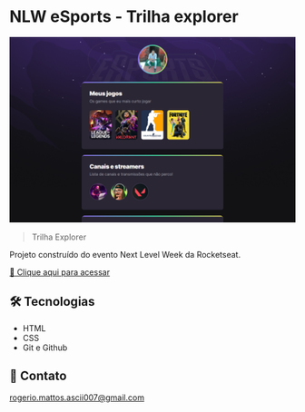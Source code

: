 # NLW eSports - Trilha explorer

![preview](./.github/preview.png)

> Trilha Explorer

Projeto construído do evento Next Level Week da Rocketseat.

[🔗 Clique aqui para acessar](https://rogerio1rg.github.io/nlw-esports-explorer/)

## 🛠 Tecnologias 

- HTML
- CSS
- Git e Github

## 📧 Contato

rogerio.mattos.ascii007@gmail.com